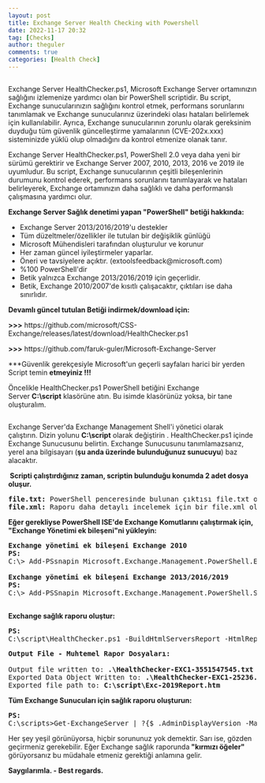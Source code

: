 ```yaml
---
layout: post
title: Exchange Server Health Checking with Powershell
date: 2022-11-17 20:32
tag: [Checks]
author: theguler
comments: true
categories: [Health Check]
---
```

<!-- wp:image {"id":5549,"sizeSlug":"large","linkDestination":"none"} -->
<figure class="wp-block-image size-large"><img src="https://farukguler.com/assets/post_images/exc-status-2.png?w=970" alt="" class="wp-image-5549" /></figure>
<!-- /wp:image -->

<!-- wp:paragraph -->
<p>Exchange Server HealthChecker.ps1, Microsoft Exchange Server ortamınızın sağlığını izlemenize yardımcı olan bir PowerShell scriptidir. Bu script, Exchange sunucularınızın sağlığını kontrol etmek, performans sorunlarını tanımlamak ve Exchange sunucularınız üzerindeki olası hataları belirlemek için kullanılabilir. Ayrıca, Exchange sunucularının zorunlu olarak gereksinim duyduğu tüm güvenlik güncelleştirme yamalarının (CVE-202x.xxx) sisteminizde yüklü olup olmadığını da kontrol etmenize olanak tanır.</p>
<!-- /wp:paragraph -->

<!-- wp:paragraph -->
<p>Exchange Server HealthChecker.ps1, PowerShell 2.0 veya daha yeni bir sürümü gerektirir ve Exchange Server 2007, 2010, 2013, 2016 ve 2019 ile uyumludur. Bu script, Exchange sunucularının çeşitli bileşenlerinin durumunu kontrol ederek, performans sorunlarını tanımlayarak ve hataları belirleyerek, Exchange ortamınızın daha sağlıklı ve daha performanslı çalışmasına yardımcı olur.</p>
<!-- /wp:paragraph -->

<!-- wp:paragraph -->
<p><strong>Exchange Server Sağlık denetimi yapan "PowerShell" betiği hakkında:</strong></p>
<!-- /wp:paragraph -->

<!-- wp:list -->
<ul><!-- wp:list-item -->
<li>Exchange Server 2013/2016/2019'u destekler</li>
<!-- /wp:list-item -->

<!-- wp:list-item -->
<li>Tüm düzeltmeler/özellikler ile tutulan bir değişiklik günlüğü</li>
<!-- /wp:list-item -->

<!-- wp:list-item -->
<li>Microsoft Mühendisleri tarafından oluşturulur ve korunur</li>
<!-- /wp:list-item -->

<!-- wp:list-item -->
<li>Her zaman güncel iyileştirmeler yaparlar.</li>
<!-- /wp:list-item -->

<!-- wp:list-item -->
<li>Öneri ve tavsiyelere açıktır. (extoolsfeedback@microsoft.com)</li>
<!-- /wp:list-item -->

<!-- wp:list-item -->
<li>%100 PowerShell'dir</li>
<!-- /wp:list-item -->

<!-- wp:list-item -->
<li>Betik yalnızca Exchange 2013/2016/2019&nbsp;için geçerlidir.</li>
<!-- /wp:list-item -->

<!-- wp:list-item -->
<li>Betik, Exchange 2010/2007'de kısıtlı çalışacaktır, çıktıları ise daha sınırlıdır.</li>
<!-- /wp:list-item --></ul>
<!-- /wp:list -->

<!-- wp:paragraph -->
<p><strong>Devamlı güncel tutulan Betiği indirmek/download için:</strong></p>
<!-- /wp:paragraph -->

<!-- wp:paragraph -->
<p><strong>&gt;&gt;&gt;</strong> https://github.com/microsoft/CSS-Exchange/releases/latest/download/HealthChecker.ps1</p>
<!-- /wp:paragraph -->

<!-- wp:paragraph -->
<p><strong>&gt;&gt;&gt;</strong> https://github.com/faruk-guler/Microsoft-Exchange-Server</p>
<!-- /wp:paragraph -->

<!-- wp:paragraph -->
<p>***Güvenlik gerekçesiyle Microsoft'un geçerli sayfaları harici bir yerden Script temin <strong>etmeyiniz !!!</strong></p>
<!-- /wp:paragraph -->

<!-- wp:paragraph -->
<p>Öncelikle HealthChecker.ps1 PowerShell betiğini Exchange Server&nbsp;<strong>C:\script</strong>&nbsp;klasörüne atın.&nbsp;Bu isimde klasörünüz yoksa, bir tane oluşturalım.</p>
<!-- /wp:paragraph -->

<!-- wp:image {"id":5554,"sizeSlug":"large","linkDestination":"none"} -->
<figure class="wp-block-image size-large"><img src="https://farukguler.com/assets/post_images/exc-ps.png?w=915" alt="" class="wp-image-5554" /></figure>
<!-- /wp:image -->

<!-- wp:paragraph -->
<p>Exchange Server'da Exchange Management Shell'i yönetici olarak çalıştırın.&nbsp;Dizin yolunu&nbsp;<strong>C:\script</strong>&nbsp;olarak değiştirin .&nbsp;HealthChecker.ps1 içinde Exchange Sunucusunu belirtin.&nbsp;Exchange Sunucusunu tanımlamazsanız, yerel ana bilgisayarı (<strong>şu anda üzerinde bulunduğunuz sunucuyu</strong>) baz alacaktır.</p>
<!-- /wp:paragraph -->

<!-- wp:paragraph -->
<p><strong>&nbsp;Scripti çalıştırdığınız zaman, scriptin bulunduğu konumda 2 adet dosya oluşur.</strong></p>
<!-- /wp:paragraph -->

<!-- wp:preformatted -->
<pre class="wp-block-preformatted"><strong>file.txt: </strong>PowerShell penceresinde bulunan çıktısı file.txt olarak klasör içerisinde oluşur.
<strong>file.xml: </strong>Raporu daha detaylı incelemek için bir file.xml olarak oluşturur.</pre>
<!-- /wp:preformatted -->

<!-- wp:paragraph -->
<p><strong>Eğer gerekliyse PowerShell ISE'de Exchange Komutlarını çalıştırmak için,  "Exchange Yönetimi ek bileşeni"ni yükleyin:</strong></p>
<!-- /wp:paragraph -->

<!-- wp:preformatted -->
<pre class="wp-block-preformatted"><strong>Exchange yönetimi ek bileşeni Exchange 2010</strong>
<strong>PS:</strong>
C:\&gt; Add-PSsnapin Microsoft.Exchange.Management.PowerShell.E2010

<strong>Exchange yönetimi ek bileşeni Exchange 2013/2016/2019</strong>
<strong>PS:</strong>
C:\&gt; Add-PSSnapin Microsoft.Exchange.Management.PowerShell.SnapIn

</pre>
<!-- /wp:preformatted -->

<!-- wp:paragraph -->
<p><strong>Exchange sağlık raporu oluştur:</strong></p>
<!-- /wp:paragraph -->

<!-- wp:preformatted -->
<pre class="wp-block-preformatted"><strong>PS:</strong>
C:\script\HealthChecker.ps1 -BuildHtmlServersReport -HtmlReportFile "C:\script\Exc-2019Report.htm"</pre>
<!-- /wp:preformatted -->

<!-- wp:preformatted -->
<pre class="wp-block-preformatted"><strong>Output File - Muhtemel Rapor Dosyaları:</strong>

Output file written to: <strong>.\HealthChecker-EXC1-3551547545.txt</strong>
Exported Data Object Written to: <strong>.\HealthChecker-EXC1-25236.xml</strong>
Exported file path to: <strong>C:\script\Exc-2019Report.htm</strong></pre>
<!-- /wp:preformatted -->

<!-- wp:paragraph -->
<p><strong>Tüm Exchange Sunucuları için sağlık raporu oluşturun:</strong></p>
<!-- /wp:paragraph -->

<!-- wp:preformatted -->
<pre class="wp-block-preformatted"><strong>PS:</strong>
C:\scripts&gt;Get-ExchangeServer | ?{$_.AdminDisplayVersion -Match "^Version 15"} | %{.\HealthChecker.ps1 -Server $_.Name}; .\HealthChecker.ps1 -BuildHtmlServersReport; .\Exc-AllServers-Report.htm
</pre>
<!-- /wp:preformatted -->

<!-- wp:paragraph -->
<p>Her şey yeşil görünüyorsa, hiçbir sorununuz yok demektir.&nbsp;Sarı ise, gözden geçirmeniz gerekebilir.  Eğer Exchange sağlık raporunda<strong> "kırmızı öğeler" </strong>görüyorsanız bu müdahale etmeniz gerektiği anlamına gelir.</p>
<!-- /wp:paragraph -->

<!-- wp:paragraph -->
<p><strong>Saygılarımla. - Best regards.</strong></p>
<!-- /wp:paragraph -->
